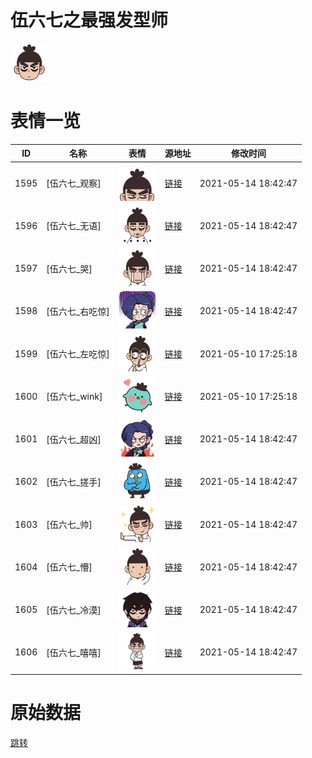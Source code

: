 # 伍六七之最强发型师

<img src="./cover.png" height="60" alt="cover" />

# 表情一览

|ID|名称|表情|源地址|修改时间|
|----|----|----|----|----|
|1595|[伍六七_观察]|<img src="./pic/001595_%5B伍六七_观察%5D.png" height="60" alt="观察"/>|[链接](http://i0.hdslb.com/bfs/emote/3a89bf5b46442fe267eb1028ec88f8371607226e.png)|2021-05-14 18:42:47|
|1596|[伍六七_无语]|<img src="./pic/001596_%5B伍六七_无语%5D.png" height="60" alt="无语"/>|[链接](http://i0.hdslb.com/bfs/emote/e08f732e027900c909b502e2807f017ae437ca16.png)|2021-05-14 18:42:47|
|1597|[伍六七_哭]|<img src="./pic/001597_%5B伍六七_哭%5D.png" height="60" alt="哭"/>|[链接](http://i0.hdslb.com/bfs/emote/6c4292b18bd666ddd015047f72125eea4ebd0c76.png)|2021-05-14 18:42:47|
|1598|[伍六七_右吃惊]|<img src="./pic/001598_%5B伍六七_右吃惊%5D.png" height="60" alt="右吃惊"/>|[链接](http://i0.hdslb.com/bfs/emote/0f9cac499655e6dd7da20ddd8126cebd5fe72e71.png)|2021-05-14 18:42:47|
|1599|[伍六七_左吃惊]|<img src="./pic/001599_%5B伍六七_左吃惊%5D.png" height="60" alt="左吃惊"/>|[链接](http://i0.hdslb.com/bfs/emote/5be110c97f9fc5f2b48bf6bdaa583854d7485c47.png)|2021-05-10 17:25:18|
|1600|[伍六七_wink]|<img src="./pic/001600_%5B伍六七_wink%5D.png" height="60" alt="wink"/>|[链接](http://i0.hdslb.com/bfs/emote/c848008a9ba9e6ca5a8b51e10417d96eee43d682.png)|2021-05-10 17:25:18|
|1601|[伍六七_超凶]|<img src="./pic/001601_%5B伍六七_超凶%5D.png" height="60" alt="超凶"/>|[链接](http://i0.hdslb.com/bfs/emote/814728d13f21a828ea8234698a76c28e5dfbcea8.png)|2021-05-14 18:42:47|
|1602|[伍六七_搓手]|<img src="./pic/001602_%5B伍六七_搓手%5D.png" height="60" alt="搓手"/>|[链接](http://i0.hdslb.com/bfs/emote/c60138041a347aff833599540e9683f5768d7638.png)|2021-05-14 18:42:47|
|1603|[伍六七_帅]|<img src="./pic/001603_%5B伍六七_帅%5D.png" height="60" alt="帅"/>|[链接](http://i0.hdslb.com/bfs/emote/ce22b4f7005463883ef8f42c4afa2c96d878536c.png)|2021-05-14 18:42:47|
|1604|[伍六七_懵]|<img src="./pic/001604_%5B伍六七_懵%5D.png" height="60" alt="懵"/>|[链接](http://i0.hdslb.com/bfs/emote/ca6e915a4ac750e8db70bc506c710ed2cc78a179.png)|2021-05-14 18:42:47|
|1605|[伍六七_冷漠]|<img src="./pic/001605_%5B伍六七_冷漠%5D.png" height="60" alt="冷漠"/>|[链接](http://i0.hdslb.com/bfs/emote/d53758988e388e5a9f17fdb20a6eb369edbdad01.png)|2021-05-14 18:42:47|
|1606|[伍六七_嘻嘻]|<img src="./pic/001606_%5B伍六七_嘻嘻%5D.png" height="60" alt="嘻嘻"/>|[链接](http://i0.hdslb.com/bfs/emote/c6235807478015451fd01f4e84412cd6f0f09c62.png)|2021-05-14 18:42:47|

# 原始数据

[跳转](./raw.json)

